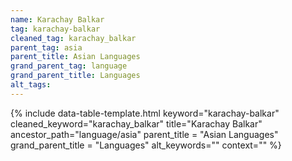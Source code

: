 ```yaml
---
name: Karachay Balkar
tag: karachay-balkar
cleaned_tag: karachay_balkar
parent_tag: asia
parent_title: Asian Languages
grand_parent_tag: language
grand_parent_title: Languages
alt_tags: 
---
```


{% include data-table-template.html 
  keyword="karachay-balkar" 
  cleaned_keyword="karachay_balkar" 
  title="Karachay Balkar"
  ancestor_path="language/asia" 
  parent_title = "Asian Languages"
  grand_parent_title = "Languages"
  alt_keywords=""
  context=""
%}

